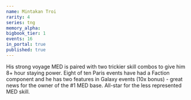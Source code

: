 ```yaml
---
name: Mintakan Troi
rarity: 4
series: tng
memory_alpha:
bigbook_tier: 1
events: 16
in_portal: true
published: true
---
```


His strong voyage MED is paired with two trickier skill combos to give him 8+ hour staying power. Eight of ten Paris events have had a Faction component and he has two features in Galaxy events (10x bonus) - great news for the owner of the #1 MED base. All-star for the less represented MED skill.
